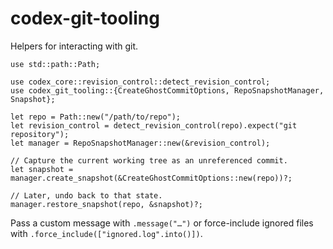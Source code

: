 # codex-git-tooling

Helpers for interacting with git.

```rust,no_run
use std::path::Path;

use codex_core::revision_control::detect_revision_control;
use codex_git_tooling::{CreateGhostCommitOptions, RepoSnapshotManager, Snapshot};

let repo = Path::new("/path/to/repo");
let revision_control = detect_revision_control(repo).expect("git repository");
let manager = RepoSnapshotManager::new(&revision_control);

// Capture the current working tree as an unreferenced commit.
let snapshot = manager.create_snapshot(&CreateGhostCommitOptions::new(repo))?;

// Later, undo back to that state.
manager.restore_snapshot(repo, &snapshot)?;
```

Pass a custom message with `.message("…")` or force-include ignored files with
`.force_include(["ignored.log".into()])`.
